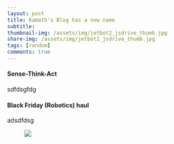 ```yaml
---
layout: post
title: Kamath's Blog has a new name
subtitle: 
thumbnail-img: /assets/img/jetbot2_jsdrive_thumb.jpg
share-img: /assets/img/jetbot2_jsdrive_thumb.jpg
tags: [random]
comments: true
---
```


#### Sense-Think-Act
sdfdsgfdg

#### Black Friday (Robotics) haul
adsdfdsg

<figure class="aligncenter">
	<img src="https://adityakamath.github.com/assets/img/jetbot2_teleop_test.jpg" />
</figure>
